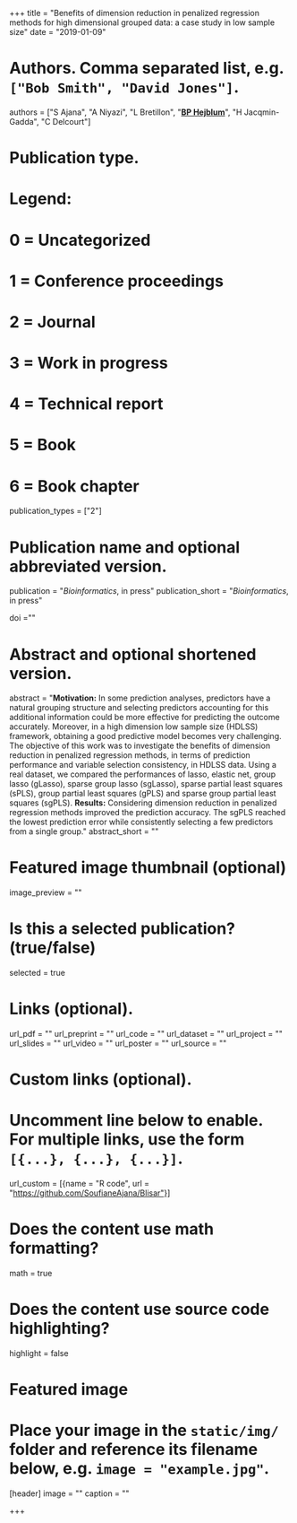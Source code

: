 +++
title = "Benefits of dimension reduction in penalized regression methods for high dimensional grouped data: a case study in low sample size"
date = "2019-01-09"



# Authors. Comma separated list, e.g. `["Bob Smith", "David Jones"]`.
authors = ["S Ajana", "A Niyazi", "L Bretillon", "<u>**BP Hejblum**</u>", "H Jacqmin-Gadda", "C Delcourt"]
# Publication type.
# Legend:
# 0 = Uncategorized
# 1 = Conference proceedings
# 2 = Journal
# 3 = Work in progress
# 4 = Technical report
# 5 = Book
# 6 = Book chapter
publication_types = ["2"]

# Publication name and optional abbreviated version.
publication = "*Bioinformatics*, in press"
publication_short = "*Bioinformatics*, in press"

doi =""

# Abstract and optional shortened version.
abstract = "**Motivation:** In some prediction analyses, predictors have a natural grouping structure and selecting predictors accounting for this additional information could be more effective for predicting the outcome accurately. Moreover, in a high dimension low sample size (HDLSS) framework, obtaining a good predictive model becomes very challenging. The objective of this work was to investigate the benefits of dimension reduction in penalized regression methods, in terms of prediction performance and variable selection consistency, in HDLSS data. Using a real dataset, we compared the performances of lasso, elastic net, group lasso (gLasso), sparse group lasso (sgLasso), sparse partial least squares (sPLS), group partial least squares (gPLS) and sparse group partial least squares (sgPLS). **Results:** Considering dimension reduction in penalized regression methods improved the prediction accuracy. The sgPLS reached the lowest prediction error while consistently selecting a few predictors from a single group."
abstract_short = ""

# Featured image thumbnail (optional)
image_preview = ""

# Is this a selected publication? (true/false)
selected = true

# Links (optional).
url_pdf = ""
url_preprint = ""
url_code = ""
url_dataset = ""
url_project = ""
url_slides = ""
url_video = ""
url_poster = ""
url_source = ""

# Custom links (optional).
# Uncomment line below to enable. For multiple links, use the form `[{...}, {...}, {...}]`.
url_custom = [{name = "R code", url = "https://github.com/SoufianeAjana/Blisar"}]


# Does the content use math formatting?
math = true

# Does the content use source code highlighting?
highlight = false

# Featured image
# Place your image in the `static/img/` folder and reference its filename below, e.g. `image = "example.jpg"`.
[header]
image = ""
caption = ""

+++
